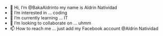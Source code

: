 - 👋 Hi, I’m @BakaAldrinto my name is Aldrin Natividad
- 👀 I’m interested in ... coding
- 🌱 I’m currently learning ... IT
- 💞️ I’m looking to collaborate on ... uhmm
- 📫 How to reach me ... just add my Facebook account @Aldrin Natividad

<!---
BakaAldrinto/BakaAldrinto is a ✨ special ✨ repository because its `README.md` (this file) appears on your GitHub profile.
You can click the Preview link to take a look at your changes.
--->
